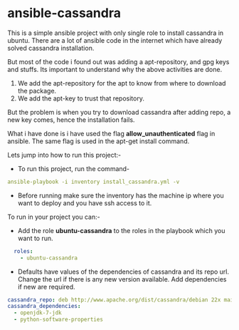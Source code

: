 # ansible-cassandra
This is a simple ansible project with only single role to install cassandra in ubuntu.
There are a lot of ansible code in the internet which have already solved cassandra installation.

But most of the code i found out was adding a apt-repository, and gpg keys and stuffs.
Its important to understand why the above activities are done. 

1. We add the apt-repository for the apt to know from where to download the package.
2. We add the apt-key to trust that repository.

But the problem is when you try to download cassandra after adding repo, a new key comes, hence the installation fails.

What i have done is i have used the flag **allow_unauthenticated** flag in ansible. The same flag is used in the apt-get install command.

Lets jump into how to run this project:-

- To run this project, run the command-
````yaml
ansible-playbook -i inventory install_cassandra.yml -v
````
- Before running make sure the inventory has the machine ip where you want to deploy and you have ssh access to it.

To run in your project you can:-

- Add the role **ubuntu-cassandra** to the roles in the playbook which you want to run.
````yaml
  roles:
    - ubuntu-cassandra
````

-  Defaults have values of the dependencies of cassandra and its repo url. Change the url if there is any new version available. Add dependencies if new are required.
````yaml
cassandra_repo: deb http://www.apache.org/dist/cassandra/debian 22x main
cassandra_dependencies:
  - openjdk-7-jdk
  - python-software-properties
````


